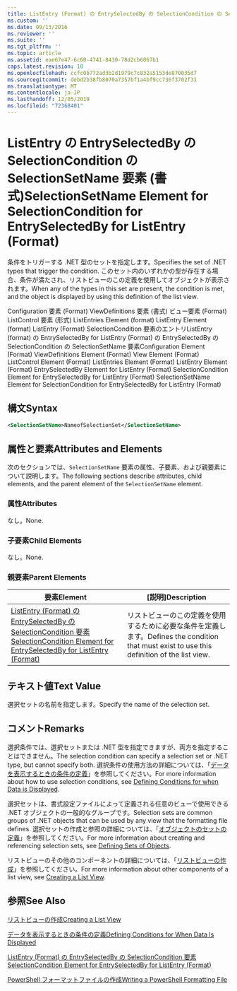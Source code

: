 ```yaml
---
title: ListEntry (Format) の EntrySelectedBy の SelectionCondition の SelectionSetName 要素Microsoft Docs
ms.custom: ''
ms.date: 09/13/2016
ms.reviewer: ''
ms.suite: ''
ms.tgt_pltfrm: ''
ms.topic: article
ms.assetid: eae67e47-6c60-4741-8430-78d2cb6067b1
caps.latest.revision: 10
ms.openlocfilehash: ccfc0b772ad3b2d1979c7c832a5153de870035d7
ms.sourcegitcommit: debd2b38fb8070a7357bf1a4bf9cc736f3702f31
ms.translationtype: MT
ms.contentlocale: ja-JP
ms.lasthandoff: 12/05/2019
ms.locfileid: "72368401"
---
```

# <a name="selectionsetname-element-for-selectioncondition-for-entryselectedby-for-listentry-format"></a><span data-ttu-id="9925b-102">ListEntry の EntrySelectedBy の SelectionCondition の SelectionSetName 要素 (書式)</span><span class="sxs-lookup"><span data-stu-id="9925b-102">SelectionSetName Element for SelectionCondition for EntrySelectedBy for ListEntry (Format)</span></span>

<span data-ttu-id="9925b-103">条件をトリガーする .NET 型のセットを指定します。</span><span class="sxs-lookup"><span data-stu-id="9925b-103">Specifies the set of .NET types that trigger the condition.</span></span> <span data-ttu-id="9925b-104">このセット内のいずれかの型が存在する場合、条件が満たされ、リストビューのこの定義を使用してオブジェクトが表示されます。</span><span class="sxs-lookup"><span data-stu-id="9925b-104">When any of the types in this set are present, the condition is met, and the object is displayed by using this definition of the list view.</span></span>

<span data-ttu-id="9925b-105">Configuration 要素 (Format) ViewDefinitions 要素 (書式) ビュー要素 (Format) ListControl 要素 (形式) ListEntries Element (format) ListEntry Element (format) ListEntry (Format) SelectionCondition 要素のエントリListEntry (format) の EntrySelectedBy for ListEntry (Format) の EntrySelectedBy の SelectionCondition の SelectionSetName 要素</span><span class="sxs-lookup"><span data-stu-id="9925b-105">Configuration Element (Format) ViewDefinitions Element (Format) View Element (Format) ListControl Element (Format) ListEntries Element (Format) ListEntry Element (Format) EntrySelectedBy Element for ListEntry (Format) SelectionCondition Element for EntrySelectedBy for ListEntry (Format) SelectionSetName Element for SelectionCondition for EntrySelectedBy for ListEntry (Format)</span></span>

## <a name="syntax"></a><span data-ttu-id="9925b-106">構文</span><span class="sxs-lookup"><span data-stu-id="9925b-106">Syntax</span></span>

```xml
<SelectionSetName>NameofSelectionSet</SelectionSetName>
```

## <a name="attributes-and-elements"></a><span data-ttu-id="9925b-107">属性と要素</span><span class="sxs-lookup"><span data-stu-id="9925b-107">Attributes and Elements</span></span>

<span data-ttu-id="9925b-108">次のセクションでは、`SelectionSetName` 要素の属性、子要素、および親要素について説明します。</span><span class="sxs-lookup"><span data-stu-id="9925b-108">The following sections describe attributes, child elements, and the parent element of the `SelectionSetName` element.</span></span>

### <a name="attributes"></a><span data-ttu-id="9925b-109">属性</span><span class="sxs-lookup"><span data-stu-id="9925b-109">Attributes</span></span>

<span data-ttu-id="9925b-110">なし。</span><span class="sxs-lookup"><span data-stu-id="9925b-110">None.</span></span>

### <a name="child-elements"></a><span data-ttu-id="9925b-111">子要素</span><span class="sxs-lookup"><span data-stu-id="9925b-111">Child Elements</span></span>

<span data-ttu-id="9925b-112">なし。</span><span class="sxs-lookup"><span data-stu-id="9925b-112">None.</span></span>

### <a name="parent-elements"></a><span data-ttu-id="9925b-113">親要素</span><span class="sxs-lookup"><span data-stu-id="9925b-113">Parent Elements</span></span>

|<span data-ttu-id="9925b-114">要素</span><span class="sxs-lookup"><span data-stu-id="9925b-114">Element</span></span>|<span data-ttu-id="9925b-115">[説明]</span><span class="sxs-lookup"><span data-stu-id="9925b-115">Description</span></span>|
|-------------|-----------------|
|[<span data-ttu-id="9925b-116">ListEntry (Format) の EntrySelectedBy の SelectionCondition 要素</span><span class="sxs-lookup"><span data-stu-id="9925b-116">SelectionCondition Element for EntrySelectedBy for ListEntry (Format)</span></span>](./selectioncondition-element-for-entryselectedby-for-listcontrol-format.md)|<span data-ttu-id="9925b-117">リストビューのこの定義を使用するために必要な条件を定義します。</span><span class="sxs-lookup"><span data-stu-id="9925b-117">Defines the condition that must exist to use this definition of the list view.</span></span>|

## <a name="text-value"></a><span data-ttu-id="9925b-118">テキスト値</span><span class="sxs-lookup"><span data-stu-id="9925b-118">Text Value</span></span>

<span data-ttu-id="9925b-119">選択セットの名前を指定します。</span><span class="sxs-lookup"><span data-stu-id="9925b-119">Specify the name of the selection set.</span></span>

## <a name="remarks"></a><span data-ttu-id="9925b-120">コメント</span><span class="sxs-lookup"><span data-stu-id="9925b-120">Remarks</span></span>

<span data-ttu-id="9925b-121">選択条件では、選択セットまたは .NET 型を指定できますが、両方を指定することはできません。</span><span class="sxs-lookup"><span data-stu-id="9925b-121">The selection condition can specify a selection set or .NET type, but cannot specify both.</span></span> <span data-ttu-id="9925b-122">選択条件の使用方法の詳細については、「[データを表示するときの条件の定義](./defining-conditions-for-displaying-data.md)」を参照してください。</span><span class="sxs-lookup"><span data-stu-id="9925b-122">For more information about how to use selection conditions, see [Defining Conditions for when Data is Displayed](./defining-conditions-for-displaying-data.md).</span></span>

<span data-ttu-id="9925b-123">選択セットは、書式設定ファイルによって定義される任意のビューで使用できる .NET オブジェクトの一般的なグループです。</span><span class="sxs-lookup"><span data-stu-id="9925b-123">Selection sets are common groups of .NET objects that can be used by any view that the formatting file defines.</span></span> <span data-ttu-id="9925b-124">選択セットの作成と参照の詳細については、「[オブジェクトのセットの定義](./defining-selection-sets.md)」を参照してください。</span><span class="sxs-lookup"><span data-stu-id="9925b-124">For more information about creating and referencing selection sets, see [Defining Sets of Objects](./defining-selection-sets.md).</span></span>

<span data-ttu-id="9925b-125">リストビューのその他のコンポーネントの詳細については、「[リストビューの作成](./creating-a-list-view.md)」を参照してください。</span><span class="sxs-lookup"><span data-stu-id="9925b-125">For more information about other components of a list view, see [Creating a List View](./creating-a-list-view.md).</span></span>

## <a name="see-also"></a><span data-ttu-id="9925b-126">参照</span><span class="sxs-lookup"><span data-stu-id="9925b-126">See Also</span></span>

[<span data-ttu-id="9925b-127">リストビューの作成</span><span class="sxs-lookup"><span data-stu-id="9925b-127">Creating a List View</span></span>](./creating-a-list-view.md)

[<span data-ttu-id="9925b-128">データを表示するときの条件の定義</span><span class="sxs-lookup"><span data-stu-id="9925b-128">Defining Conditions for When Data Is Displayed</span></span>](./defining-conditions-for-displaying-data.md)

[<span data-ttu-id="9925b-129">ListEntry (Format) の EntrySelectedBy の SelectionCondition 要素</span><span class="sxs-lookup"><span data-stu-id="9925b-129">SelectionCondition Element for EntrySelectedBy for ListEntry (Format)</span></span>](./selectioncondition-element-for-entryselectedby-for-listcontrol-format.md)

[<span data-ttu-id="9925b-130">PowerShell フォーマットファイルの作成</span><span class="sxs-lookup"><span data-stu-id="9925b-130">Writing a PowerShell Formatting File</span></span>](./writing-a-powershell-formatting-file.md)
